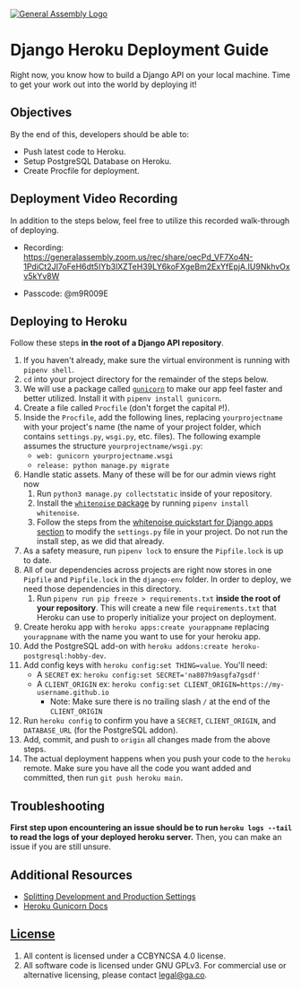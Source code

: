[![General Assembly Logo](https://camo.githubusercontent.com/1a91b05b8f4d44b5bbfb83abac2b0996d8e26c92/687474703a2f2f692e696d6775722e636f6d2f6b6538555354712e706e67)](https://generalassemb.ly/education/web-development-immersive)

# Django Heroku Deployment Guide

Right now, you know how to build a Django API on your local machine. Time to get your work out into the world by deploying it!

## Objectives

By the end of this, developers should be able to:

- Push latest code to Heroku.
- Setup PostgreSQL Database on Heroku.
- Create Procfile for deployment.


## Deployment Video Recording

In addition to the steps below, feel free to utilize this recorded walk-through of deploying.

- Recording: https://generalassembly.zoom.us/rec/share/oecPd_VF7Xo4N-1PdiCt2JI7oFeH6dt5IYb3lXZTeH39LY6koFXgeBm2ExYfEpjA.IU9NkhvOxv5kYv8W

- Passcode: @m9R009E

## Deploying to Heroku

Follow these steps **in the root of a Django API repository**.

1. If you haven't already, make sure the virtual environment is running with `pipenv shell`.
2. `cd` into your project directory for the remainder of the steps below.
3. We will use a package called [`gunicorn`](https://gunicorn.org/) to make our app feel faster and better utilized. Install it with `pipenv install gunicorn`.
4. Create a file called `Procfile` (don't forget the capital `P`!).
5. Inside the `Procfile`, add the following lines, replacing `yourprojectname` with your project's name (the name of your project folder, which contains `settings.py`, `wsgi.py`, etc. files). The following example assumes the structure `yourprojectname/wsgi.py`:
    - `web: gunicorn yourprojectname.wsgi`
    - `release: python manage.py migrate`
6. Handle static assets. Many of these will be for our admin views right now
    1. Run `python3 manage.py collectstatic` inside of your repository.
    2. Install the [`whitenoise` package](http://whitenoise.evans.io/en/stable/) by running `pipenv install whitenoise`.
    3. Follow the steps from the [whitenoise quickstart for Django apps section](http://whitenoise.evans.io/en/stable/#quickstart-for-django-apps) to modify the `settings.py` file in your project. Do not run the install step, as we did that already.
7. As a safety measure, run `pipenv lock` to ensure the `Pipfile.lock` is up to date.
8. All of our dependencies across projects are right now stores in one `Pipfile` and `Pipfile.lock` in the `django-env` folder. In order to deploy, we need those dependencies in this directory.
     1. Run `pipenv run pip freeze > requirements.txt` **inside the root of your repository**. This will create a new file `requirements.txt` that Heroku can use to properly initialize your project on deployment.
9. Create heroku app with `heroku apps:create yourappname` replacing `yourappname` with the name you want to use for your heroku app.
10. Add the PostgreSQL add-on with `heroku addons:create heroku-postgresql:hobby-dev`.
11. Add config keys with `heroku config:set THING=value`. You'll need:
    - A `SECRET` ex: `heroku config:set SECRET='na807h9asgfa7gsdf'`
    - A `CLIENT_ORIGIN` ex: `heroku config:set CLIENT_ORIGIN=https://my-username.github.io`
        - Note: Make sure there is no trailing slash `/` at the end of the `CLIENT_ORIGIN`
12. Run `heroku config` to confirm you have a `SECRET`, `CLIENT_ORIGIN`, and `DATABASE_URL` (for the PostgreSQL addon).
13. Add, commit, and push to `origin` all changes made from the above steps.
14. The actual deployment happens when you push your code to the `heroku` remote. Make sure you have all the code you want added and committed, then run `git push heroku main`.

## Troubleshooting

**First step upon encountering an issue should be to run `heroku logs --tail` to read the logs of your deployed heroku server.** Then, you can make an issue if you are still unsure.

## Additional Resources

- [Splitting Development and Production Settings](https://www.webforefront.com/django/configuredjangosettings.html)
- [Heroku Gunicorn Docs](https://devcenter.heroku.com/articles/python-gunicorn)

## [License](LICENSE)

1. All content is licensed under a CC­BY­NC­SA 4.0 license.
1. All software code is licensed under GNU GPLv3. For commercial use or
    alternative licensing, please contact legal@ga.co.
